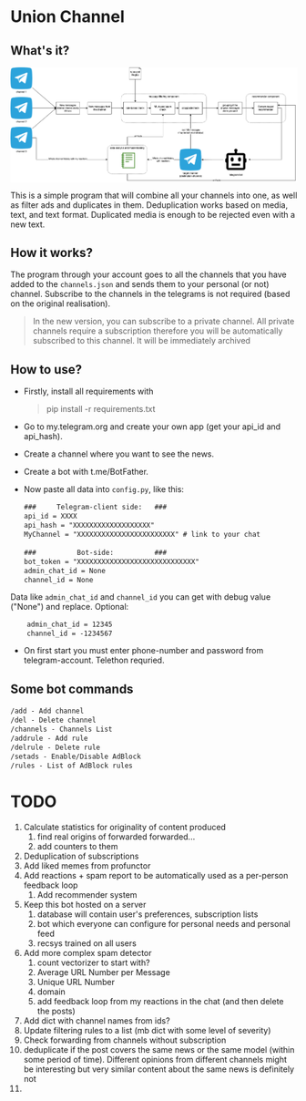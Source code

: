 # Union Channel 
## What's it?

<img src="./Doc/telegram_feed.png" alt="architecture" align="center" width="700px"/>

This is a simple program that will combine all your channels into one, as well as filter ads and duplicates in them. 
Deduplication works based on media, text, and text format. Duplicated media is enough to be rejected even with a new text.

## How it works?

The program through your account goes to all the channels that you have added to the `channels.json` and sends them to your personal (or not) channel.
Subscribe to the channels in the telegrams is not required (based on the original realisation).

>In the new version, you can subscribe to a private channel. All private channels require a subscription therefore you will be automatically subscribed to this channel. It will be immediately archived

## How to use?

+ Firstly, install all requirements with 
    >pip install -r requirements.txt
+ Go to my.telegram.org and create your own app (get your api_id and api_hash).
+ Create a channel where you want to see the news.
+ Create a bot with t.me/BotFather.
+ Now paste all data into `config.py`, like this:

      ###     Telegram-client side:   ###
      api_id = XXXX
      api_hash = "XXXXXXXXXXXXXXXXXXX"
      MyChannel = "XXXXXXXXXXXXXXXXXXXXXXXX" # link to your chat 
 
      ###          Bot-side:          ###
      bot_token = "XXXXXXXXXXXXXXXXXXXXXXXXXXXXX"
      admin_chat_id = None       
      channel_id = None

 Data like `admin_chat_id` and `channel_id` you can get with debug value ("None") and replace. Optional:

        admin_chat_id = 12345       
        channel_id = -1234567

+ On first start you must enter phone-number and password from telegram-account. Telethon requried.
## Some bot commands

    /add - Add channel
    /del - Delete channel
    /channels - Channels List
    /addrule - Add rule
    /delrule - Delete rule
    /setads - Enable/Disable AdBlock
    /rules - List of AdBlock rules


# TODO
1. Calculate statistics for originality of content produced
   1. find real origins of forwarded forwarded...
   2. add counters to them 
2. Deduplication of subscriptions
3. Add liked memes from profunctor
4. Add reactions + spam report to be automatically used as a per-person feedback loop
   1. Add recommender system
5. Keep this bot hosted on a server
   1. database will contain user's preferences, subscription lists
   2. bot which everyone can configure for personal needs and personal feed
   3. recsys trained on all users
6. Add more complex spam detector
   1. count vectorizer to start with?
   2. Average URL Number per Message
   3. Unique URL Number
   4. domain
   5. add feedback loop from my reactions in the chat (and then delete the posts)
7. Add dict with channel names from ids?
8. Update filtering rules to a list (mb dict with some level of severity)
9. Check forwarding from channels without subscription
10. deduplicate if the post covers the same news or the same model (within some period of time). 
Different opinions  from different channels might be interesting but very similar content 
about the same news is definitely not
11. 